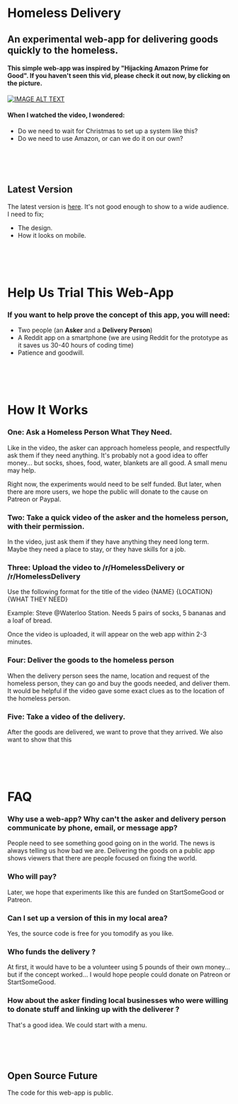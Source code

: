 # Homeless Delivery 

## An experimental web-app for delivering goods quickly to the homeless. 

#### This simple web-app was inspired by "Hijacking Amazon Prime for Good". If you haven't seen this vid, please check it out now, by clicking on the picture. 

[![IMAGE ALT TEXT](https://i.imgur.com/zydzS9B.png)](http://www.youtube.com/watch?v=8oKl_qDJHt4 "Video Title")

#### When I watched the video, I wondered:

- Do we need to wait for Christmas to set up a system like this?
- Do we need to use Amazon, or can we do it on our own?

<br/><br/><br/>


## Latest Version

The latest version is [here](https://codepen.io/Teeke/live/XWXqdLN). It's not good enough to show to a wide audience. I need to fix;

- The design. 
- How it looks on mobile. 

<br/><br/><br/>

# Help Us Trial This Web-App

### If you want to help prove the concept of this app, you will need:

- Two people (an **Asker** and a **Delivery Person**)
- A Reddit app on a smartphone (we are using Reddit for the prototype as it saves us 30-40 hours of coding time)
- Patience and goodwill. 

<br/><br/><br/>

# How It Works

### One: Ask a Homeless Person What They Need. 

Like in the video, the asker can approach homeless people, and respectfully ask them if they need anything. It's probably not a good idea to offer money... but socks, shoes, food, water, blankets are all good. A small menu may help. 

Right now, the experiments would need to be self funded. But later, when there are more users, we hope the public will donate to the cause on Patreon or Paypal.  

### Two: Take a quick video of the asker and the homeless person, with their permission.

In the video, just ask them if they have anything they need long term. Maybe they need a place to stay, or they have skills for a job. 

### Three: Upload the video to /r/HomelessDelivery or /r/HomelessDelivery

Use the following format for the title of the video {NAME} {LOCATION} {WHAT THEY NEED}

Example: Steve @Waterloo Station. Needs 5 pairs of socks, 5 bananas and a loaf of bread. 

Once the video is uploaded, it will appear on the web app within 2-3 minutes. 

### Four: Deliver the goods to the homeless person

When the delivery person sees the name, location and request of the homeless person, they can go and buy the goods needed, and deliver them. It would be helpful if the video gave some exact clues as to the location of the homeless person.

### Five: Take a video of the delivery. 

After the goods are delivered, we want to prove that they arrived. We also want to show that this 

<br/><br/><br/>

# FAQ

### Why use a web-app? Why can't the asker and delivery person communicate by phone, email, or message app?

People need to see something good going on in the world. The news is always telling us how bad we are. Delivering the goods on a public app shows viewers that there are people focused on fixing the world.

### Who will pay?

Later, we hope that experiments like this are funded on StartSomeGood or Patreon. 

### Can I set up a version of this in my local area?

Yes, the source code is free for you tomodify as you like. 

### Who funds the delivery ?

At first, it would have to be a volunteer using 5 pounds of their own money... but if the concept worked... I would hope people could donate on Patreon or StartSomeGood.

### How about the asker finding local businesses who were willing to donate stuff and linking up with the deliverer ?

That's a good idea. We could start with a menu. 

<br/><br/><br/>

## Open Source Future

The code for this web-app is public. 




